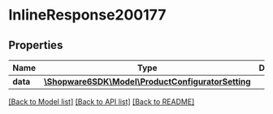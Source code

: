 # InlineResponse200177

## Properties
Name | Type | Description | Notes
------------ | ------------- | ------------- | -------------
**data** | [**\Shopware6SDK\Model\ProductConfiguratorSetting**](ProductConfiguratorSetting.md) |  | [optional] 

[[Back to Model list]](../../README.md#documentation-for-models) [[Back to API list]](../../README.md#documentation-for-api-endpoints) [[Back to README]](../../README.md)

